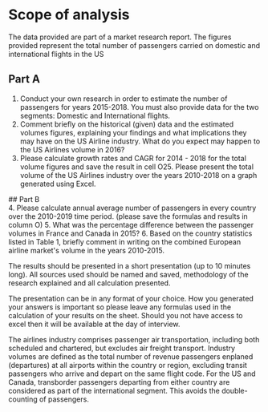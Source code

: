 # Scope of analysis
The data provided are part of a market research report. The figures provided represent the total number of passengers carried on domestic and international flights in the US

## Part A
1. Conduct your own research in order to estimate the number of passengers for years 2015-2018. You must also provide data for the two segments: Domestic and International flights.
2. Comment briefly on the historical (given) data and the estimated volumes figures, explaining your findings and what implications they may have on the US Airline industry. What do you expect may happen to the US Airlines volume in 2016? 
3. Please calculate growth rates and CAGR for 2014 - 2018 for the total volume figures and save the result in cell O25. Please present the total volume of the US Airlines industry over the years 2010-2018 on a graph generated using Excel.
												
## Part B													
4. Please calculate annual average number of passengers in every country over the 2010-2019 time period. (please save the formulas and results in column O)
5. What was the percentage difference between the passenger volumes in France and Canada in 2015?
6. Based on the country statistics listed in Table 1, briefly comment in writing on the combined European airline market's volume in the years 2010-2015.

The results should be presented in a short presentation (up to 10 minutes long). All sources used should be named and saved, methodology of the research explained and all calculation presented. 

The presentation can be in any format of your choice. How you generated your answers is important so please leave any formulas used in the calculation of your results on the sheet. Should you not have access to excel then it will be available at the day of interview. 

The airlines industry comprises passenger air transportation, including both scheduled and chartered, but excludes air freight transport. Industry volumes are defined as the total number of revenue passengers enplaned (departures) at all airports within the country or region, excluding transit passengers who arrive and depart on the same flight code. For the US and Canada, transborder passengers departing from either country are considered as part of the international segment. This avoids the double-counting of passengers. 													
													
													
													